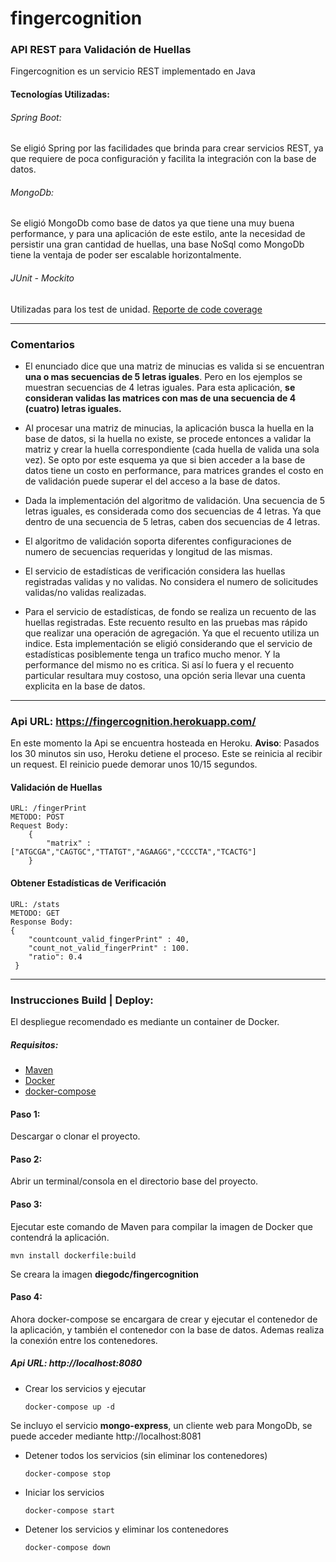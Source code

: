 # fingercognition
### API REST para Validación de Huellas

Fingercognition es un servicio REST implementado en Java

#### **Tecnologías Utilizadas:**

###### Spring Boot:
Se eligió Spring por las facilidades que brinda para crear servicios REST, ya que requiere de poca configuración y facilita la integración con la base de datos.

###### MongoDb:
Se eligió MongoDb como base de datos ya que tiene una muy buena performance, y para una aplicación de este estilo, ante la necesidad de persistir una gran cantidad de huellas, una base NoSql como MongoDb tiene la ventaja de poder ser escalable horizontalmente.

###### JUnit - Mockito
Utilizadas para los test de unidad. [Reporte de code coverage](https://rawgit.com/diegodc/fingercognition/master/test-coverage-report/index.html)


___

### Comentarios

- El enunciado dice que una matriz de minucias es valida si se encuentran **una o mas secuencias de 5 letras iguales**. Pero en los ejemplos se muestran secuencias de 4 letras iguales. Para esta aplicación, **se consideran validas las matrices con mas de una secuencia de 4 (cuatro) letras iguales.**

- Al procesar una matriz de minucias, la aplicación busca la huella en la base de datos, si la huella no existe, se procede entonces a validar la matriz y crear la huella correspondiente (cada huella de valida una sola vez). Se opto por este esquema ya que si bien acceder a la base de datos tiene un costo en performance, para matrices grandes el costo en de validación puede superar el del acceso a la base de datos.

- Dada la implementación del algoritmo de validación. Una secuencia de 5 letras iguales, es considerada como dos secuencias de 4 letras. Ya que dentro de una secuencia de 5 letras, caben dos secuencias de 4 letras.

- El algoritmo de validación soporta diferentes configuraciones de numero de secuencias requeridas y longitud de las mismas.

- El servicio de estadísticas de verificación considera las huellas registradas validas y no validas. No considera el numero de solicitudes validas/no validas realizadas.

- Para el servicio de estadísticas, de fondo se realiza un recuento de las huellas registradas. Este recuento resulto en las pruebas mas rápido que realizar una operación de agregación. Ya que el recuento utiliza un indice. Esta implementación se eligió considerando que el servicio de estadísticas posiblemente tenga un trafico mucho menor. Y la performance del mismo no es critica. Si así lo fuera y el recuento particular resultara muy costoso, una opción seria llevar una cuenta explicita en la base de datos.

___

### Api URL: https://fingercognition.herokuapp.com/

En este momento la Api se encuentra hosteada en Heroku.
**Aviso**: Pasados los 30 minutos sin uso, Heroku detiene el proceso. Este se reinicia al recibir un request. El reinicio puede demorar unos 10/15 segundos.

#### Validación de Huellas

    URL: /fingerPrint
    METODO: POST
    Request Body:
        {
            "matrix" : ["ATGCGA","CAGTGC","TTATGT","AGAAGG","CCCCTA","TCACTG"]
        }

#### Obtener Estadísticas de Verificación

    URL: /stats
    METODO: GET
    Response Body:
    {
        "countcount_valid_fingerPrint" : 40,
        "count_not_valid_fingerPrint" : 100.
        "ratio": 0.4
     }

___

### Instrucciones Build | Deploy:

El despliegue recomendado es mediante un container de Docker.

##### Requisitos:
- [Maven](https://maven.apache.org/install.html)
- [Docker](https://docs.docker.com/install/)
- [docker-compose](https://docs.docker.com/compose/install/)

#### Paso 1:
Descargar o clonar el proyecto.

#### Paso 2:
Abrir un terminal/consola en el directorio base del proyecto.

#### Paso 3:
Ejecutar este comando de Maven para compilar la imagen de Docker que contendrá la aplicación.

    mvn install dockerfile:build

Se creara la imagen **diegodc/fingercognition**

#### Paso 4: 
Ahora docker-compose se encargara de crear y ejecutar el contenedor de la aplicación, y también el contenedor con la base de datos. Ademas realiza la conexión entre los contenedores.

##### Api URL: http://localhost:8080

- Crear los servicios y ejecutar

      docker-compose up -d

Se incluyo el servicio **mongo-express**, un cliente web para MongoDb, se puede acceder mediante http://localhost:8081

- Detener todos los servicios (sin eliminar los contenedores)

      docker-compose stop
    
- Iniciar los servicios

      docker-compose start
    
- Detener los servicios y eliminar los contenedores

      docker-compose down
